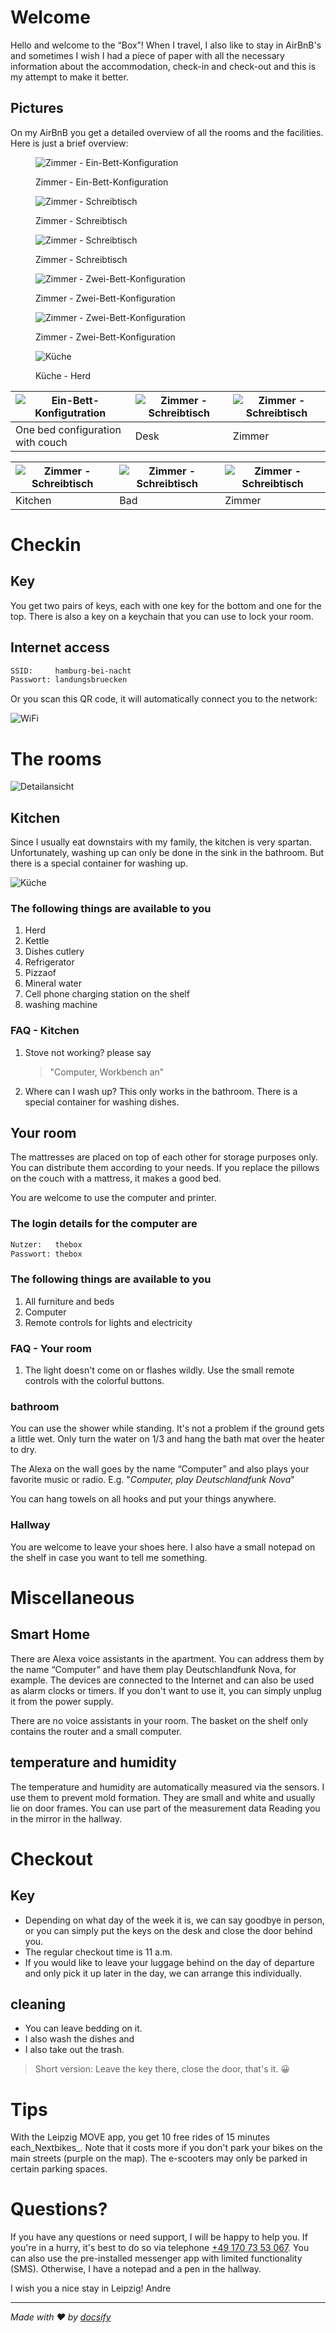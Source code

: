 # Welcome

Hello and welcome to the “Box”! When I travel, I also like to stay in AirBnB's and sometimes I wish I had a piece of paper with all the necessary information about the accommodation, check-in and check-out and this is my attempt to make it better.

## Pictures

On my AirBnB you get a detailed overview of all the rooms and the facilities. Here is just a brief overview:

<div class="grid">

<figure>

![Zimmer -  Ein-Bett-Konfiguration](_media/rooms/zimmer-one.jpg ":class=img-zoomable")

<figcaption>Zimmer - Ein-Bett-Konfiguration</figcaption>
</figure>

<figure>

![Zimmer - Schreibtisch](_media/rooms/zimmer-schreibtisch-01.jpg ":class=img-zoomable")

<figcaption>Zimmer - Schreibtisch</figcaption>
</figure>

<figure>

![Zimmer - Schreibtisch](_media/rooms/zimmer-schreibtisch-02.jpg ":class=img-zoomable")

<figcaption>Zimmer - Schreibtisch</figcaption>
</figure>

<figure>

![Zimmer - Zwei-Bett-Konfiguration](_media/rooms/zimmer-two.jpg ":class=img-zoomable")

<figcaption>Zimmer - Zwei-Bett-Konfiguration</figcaption>
</figure>

<figure>

![Zimmer - Zwei-Bett-Konfiguration](_media/rooms/zimmer-two-wide.jpg ":class=img-zoomable")

<figcaption>Zimmer - Zwei-Bett-Konfiguration</figcaption>
</figure>

<figure>

![Küche](_media/rooms/kueche-herd.jpg ":class=img-zoomable")

<figcaption>Küche - Herd</figcaption>
</figure>

</div>

| ![Ein-Bett-Konfigutration](_media/rooms/zimmer-one.jpg ":class=img-zoomable") | ![Zimmer - Schreibtisch](_media/rooms/zimmer-schreibtisch-01.jpg ":class=img-zoomable") | ![Zimmer - Schreibtisch](_media/rooms/zimmer-schreibtisch-01.jpg ":class=img-zoomable") |
| ----------------------------------------------------------------------------- | --------------------------------------------------------------------------------------- | --------------------------------------------------------------------------------------- |
| One bed configuration with couch                                              | Desk                                                                                    | Zimmer                                                                                  |

| ![Zimmer -Schreibtisch](_media/rooms/zimmer-schreibtisch-01.jpg ":class=img-zoomable") | ![Zimmer - Schreibtisch](_media/rooms/zimmer-schreibtisch-01.jpg ":class=img-zoomable") | ![Zimmer - Schreibtisch](_media/rooms/zimmer-schreibtisch-01.jpg ":class=img-zoomable") |
| -------------------------------------------------------------------------------------- | --------------------------------------------------------------------------------------- | --------------------------------------------------------------------------------------- |
| Kitchen                                                                                | Bad                                                                                     | Zimmer                                                                                  |

# Checkin

## Key

You get two pairs of keys, each with one key for the bottom and one for the top. There is also a key on a keychain that you can use to lock your room.

## Internet access

```txt
SSID:     hamburg-bei-nacht
Passwort: landungsbruecken
```

Or you scan this QR code, it will automatically connect you to the network:

![WiFi](_media/wlan.png ":size=200")

# The rooms

![Detailansicht](_media/thebox-map-detail.png)

## Kitchen

Since I usually eat downstairs with my family, the kitchen is very spartan. Unfortunately, washing up can only be done in the sink in the bathroom. But there is a special container for washing up.

![Küche](_media/rooms/kueche.jpg ":size=200")

### The following things are available to you

1.  Herd
2.  Kettle
3.  Dishes cutlery
4.  Refrigerator
5.  Pizzaof
6.  Mineral water
7.  Cell phone charging station on the shelf
8.  washing machine

### FAQ - Kitchen

1.  Stove not working? please say
    > "Computer, Workbench an"
2.  Where can I wash up? This only works in the bathroom. There is a special container for washing dishes.

## Your room

The mattresses are placed on top of each other for storage purposes only. You can distribute them according to your needs. If you replace the pillows on the couch with a mattress, it makes a good bed.

You are welcome to use the computer and printer.

### The login details for the computer are

```txt
Nutzer:   thebox
Passwort: thebox
```

### The following things are available to you

1.  All furniture and beds
2.  Computer
3.  Remote controls for lights and electricity

### FAQ - Your room

1.  The light doesn't come on or flashes wildly. Use the small remote controls with the colorful buttons.

### bathroom

You can use the shower while standing. It's not a problem if the ground gets a little wet. Only turn the water on 1/3 and hang the bath mat over the heater to dry.

The Alexa on the wall goes by the name “Computer” and also plays your favorite music or radio. E.g. "_Computer, play Deutschlandfunk Nova_"

You can hang towels on all hooks and put your things anywhere.

### Hallway

You are welcome to leave your shoes here. I also have a small notepad on the shelf in case you want to tell me something.

# Miscellaneous

## Smart Home

There are Alexa voice assistants in the apartment. You can address them by the name “Computer” and have them play Deutschlandfunk Nova, for example. The devices are connected to the Internet and can also be used as alarm clocks or timers. If you don't want to use it, you can simply unplug it from the power supply.

There are no voice assistants in your room. The basket on the shelf only contains the router and a small computer.

## temperature and humidity

The temperature and humidity are automatically measured via the sensors. I use them to prevent mold formation. They are small and white and usually lie on door frames. You can use part of the measurement data
Reading you in the mirror in the hallway.

# Checkout

## Key

-   Depending on what day of the week it is, we can say goodbye in person, or you can simply put the keys on the desk and close the door behind you.
-   The regular checkout time is 11 a.m.
-   If you would like to leave your luggage behind on the day of departure and only pick it up later in the day, we can arrange this individually.

## cleaning

-   You can leave bedding on it.
-   I also wash the dishes and
-   I also take out the trash.

> Short version: Leave the key there, close the door, that's it. 😀

# Tips

With the Leipzig MOVE app, you get 10 free rides of 15 minutes each_Nextbikes_. Note that it costs more if you don't park your bikes on the main streets (purple on the map). The e-scooters may only be parked in certain parking spaces.

# Questions?

If you have any questions or need support, I will be happy to help you. If you're in a hurry, it's best to do so via telephone <a href="tel:+491707353067">+49 170 73 53 067</a>. You can also use the pre-installed messenger app with limited functionality (SMS). Otherwise, I have a notepad and a pen in the hallway.

I wish you a nice stay in Leipzig!
Andre

* * *

_Made with ❤️ by [docsify](https://docsify.js.org/)_
